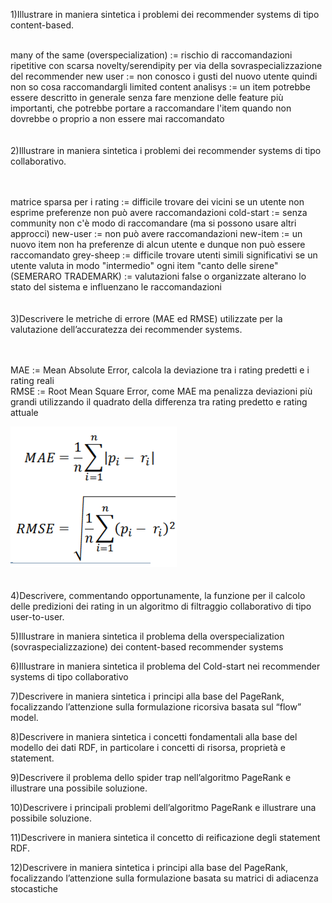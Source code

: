 1)Illustrare in maniera sintetica i problemi dei recommender systems di tipo content-based.

<br>
		many of the same (overspecialization) := rischio di raccomandazioni ripetitive con scarsa novelty/serendipity per via della sovraspecializzazione del recommender
		new user := non conosco i gusti del nuovo utente quindi non so cosa raccomandargli
		limited content analisys := un item potrebbe essere descritto in generale senza fare menzione delle feature più importanti, che potrebbe portare a raccomandare l'item quando non dovrebbe o proprio a non essere mai raccomandato
<br><br><br>
2)Illustrare in maniera sintetica i problemi dei recommender systems di tipo collaborativo.

<br><br>
		matrice sparsa per i rating := difficile trovare dei vicini
		se un utente non esprime preferenze non può avere raccomandazioni
		cold-start := senza community non c'è modo di raccomandare (ma si possono usare altri approcci)
		new-user := non può avere raccomandazioni
		new-item := un nuovo item non ha preferenze di alcun utente e dunque non può essere raccomandato
		grey-sheep := difficile trovare utenti simili significativi se un utente valuta in modo "intermedio" ogni item
		"canto delle sirene"(SEMERARO TRADEMARK) := valutazioni false o organizzate alterano lo stato del sistema e influenzano le raccomandazioni
<br><br><br>
3)Descrivere le metriche di errore (MAE ed RMSE) utilizzate per la valutazione dell’accuratezza dei recommender systems.

<br><br>
	MAE := Mean Absolute Error, calcola la deviazione tra i rating predetti e i rating reali
<br>
	RMSE := Root Mean Square Error, come MAE ma penalizza deviazioni più grandi utilizzando il quadrato della differenza tra rating predetto e rating attuale

![](./img/mae_rmse.PNG)
<br><br><br>
4)Descrivere, commentando opportunamente, la funzione per il calcolo delle predizioni dei rating in un algoritmo di filtraggio collaborativo di tipo user-to-user.




5)Illustrare in maniera sintetica il problema della overspecialization (sovraspecializzazione) dei content-based recommender systems

6)Illustrare in maniera sintetica il problema del Cold-start nei recommender systems di tipo collaborativo

7)Descrivere in maniera sintetica i principi alla base del PageRank, focalizzando l’attenzione sulla formulazione ricorsiva basata sul “flow” model.

8)Descrivere in maniera sintetica i concetti fondamentali alla base del modello dei dati RDF, in particolare i concetti di risorsa, proprietà e statement.

9)Descrivere il problema dello spider trap nell’algoritmo PageRank e illustrare una possibile soluzione.

10)Descrivere i principali problemi dell’algoritmo PageRank e illustrare una possibile soluzione.

11)Descrivere in maniera sintetica il concetto di reificazione degli statement RDF.

12)Descrivere in maniera sintetica i principi alla base del PageRank, focalizzando l’attenzione sulla formulazione basata su matrici di adiacenza stocastiche
